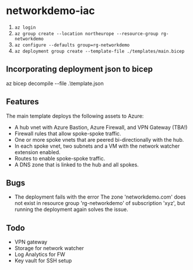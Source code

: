 # networkdemo-iac

1. `az login`
2. `az group create --location northeurope --resource-group rg-networkdemo`
3. `az configure --defaults group=rg-networkdemo`
4. `az deployment group create --template-file ./templates/main.bicep`

## Incorporating deployment json to bicep

az bicep decompile --file .\template.json

## Features

The main template deploys the following assets to Azure:
* A hub vnet with Azure Bastion, Azure Firewall, and VPN Gateway (TBA!)
* Firewall rules that allow spoke-spoke traffic.
* One or more spoke vnets that are peered bi-directionally with the hub.
* In each spoke vnet, two subnets and a VM with the network watcher extension enabled.
* Routes to enable spoke-spoke traffic.
* A DNS zone that is linked to the hub and all spokes.

## Bugs

* The deployment fails with the error The zone 'networkdemo.com' does not exist in resource group 'rg-networkdemo' of subscription 'xyz', but running the deployment again solves the issue.

## Todo

* VPN gateway
* Storage for network watcher
* Log Analytics for FW
* Key vault for SSH setup